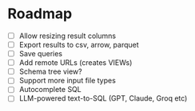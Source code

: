 # Roadmap

- [ ] Allow resizing result columns
- [ ] Export results to csv, arrow, parquet
- [ ] Save queries
- [ ] Add remote URLs (creates VIEWs)
- [ ] Schema tree view?
- [ ] Support more input file types
- [ ] Autocomplete SQL
- [ ] LLM-powered text-to-SQL (GPT, Claude, Groq etc)
